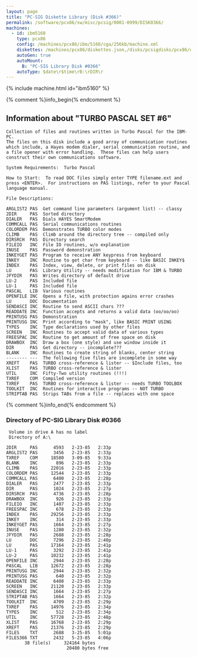 ```yaml
---
layout: page
title: "PC-SIG Diskette Library (Disk #366)"
permalink: /software/pcx86/sw/misc/pcsig/0001-0999/DISK0366/
machines:
  - id: ibm5160
    type: pcx86
    config: /machines/pcx86/ibm/5160/cga/256kb/machine.xml
    diskettes: /machines/pcx86/diskettes.json,/disks/pcsigdisks/pcx86/diskettes.json
    autoGen: true
    autoMount:
      B: "PC-SIG Library Disk #0366"
    autoType: $date\r$time\rB:\rDIR\r
---
```


{% include machine.html id="ibm5160" %}

{% comment %}info_begin{% endcomment %}

## Information about "TURBO PASCAL SET #6"

    Collection of files and routines written in Turbo Pascal for the IBM-PC.
    The files on this disk include a good array of communication routines
    which include, a Hayes modem dialer, serial communication routine, and
    a file opener with error handling.  These files can help users
    construct their own communications software.
    
    System Requirements:  Turbo Pascal
    
    How to Start:  To read DOC files simply enter TYPE filename.ext and
    press <ENTER>.  For instructions on PAS listings, refer to your Pascal
    language manual.
    
    File Descriptions:
    
    ARGLIST2 PAS  Get command line parameters (argument list) -- classy
    2DIR     PAS  Sorted directory
    DIALER   PAS  Dials HAYES SmartModem
    COMMCALL PAS  Serial communications routines
    COLORDEM PAS  Demonstrates TURBO color modes
    CLIMB    PAS  Climb around the directory tree -- compiled only
    DIRSRCH  PAS  Directory search
    FILEIO   INC  File IO routines, w/o explanation
    INUSE    PAS  Password demonstration
    INKEYGET PAS  Program to receive ANY keypress from keyboard
    INKEY    INC  Routine to get char from keyboard -- like BASIC INKEY$
    INDEX    PAS  Index, view, delete, or print files on disk
    LU       PAS  Library Utility -- needs modification for IBM & TURBO
    JFYDIR   PAS  Writes directory of default drive
    LU-2     PAS  Included file
    LU-1     PAS  Included file
    PASCAL   LIB  Various routines
    OPENFILE INC  Opens a file, with protection agains error crashes
    LU       DOC  Documentation
    SENDASCI INC  Routine to send ASCII chars ???
    READDATE INC  Function accepts and returns a valid data (oo/oo/oo)
    PRINTUSG PAS  Demonstration
    PRINTUSG INC  Print according to "mask", like BASIC PRINT USING
    TYPES    INC  Type declarations used by other files
    SCREEN   INC  Routines to accept valid data of various types
    FREESPAC INC  Routine to get amount of free space on disk
    DRAWBOX  INC  Draw a box (one style) and use window inside it
    DIR      PAS  Get directory -- incomplete???
    BLANK    INC  Routines to create string of blanks, center string
    -------- ---  The following five files are incomplete in some way
    XREFT    PAS  TURBO cross-reference & lister -- $Include files, too
    XLIST    PAS  TURBO cross-reference & lister
    UTIL     INC  Fifty-Two utility routines (!!!)
    TXREF    COM  Compiled version
    TXREF    PAS  TURBO cross-reference & lister -- needs TURBO TOOLBOX
    TOOLKIT  INC  Routines for interactive programs -- NOT TURBO
    STRIPTAB PAS  Strips TABs from a file -- replaces with one space
{% comment %}info_end{% endcomment %}


### Directory of PC-SIG Library Disk #0366

     Volume in drive A has no label
     Directory of A:\

    2DIR     PAS      4593   2-23-85   2:33p
    ARGLIST2 PAS      3456   2-23-85   2:33p
    TXREF    COM     18580   3-09-85   9:33a
    BLANK    INC       896   2-23-85   2:33p
    CLIMB    PAS     22016   2-23-85   2:33p
    COLORDEM PAS     12544   2-23-85   2:33p
    COMMCALL PAS      6400   2-23-85   2:28p
    DIALER   PAS      2477   2-23-85   2:33p
    DIR      PAS      1024   2-23-85   2:27p
    DIRSRCH  PAS      4736   2-23-85   2:28p
    DRAWBOX  INC       926   2-23-85   2:33p
    FILEIO   INC      1407   2-23-85   2:33p
    FREESPAC INC       678   2-23-85   2:33p
    INDEX    PAS     29256   2-23-85   2:33p
    INKEY    INC       314   2-23-85   2:33p
    INKEYGET PAS      1664   2-23-85   2:27p
    INUSE    PAS      1280   2-23-85   2:32p
    JFYDIR   PAS      2688   2-23-85   2:28p
    LU       DOC      7296   2-23-85   2:40p
    LU       PAS     17164   2-23-85   2:41p
    LU-1     PAS      3292   2-23-85   2:41p
    LU-2     PAS     10232   2-23-85   2:41p
    OPENFILE INC      2944   2-23-85   2:28p
    PASCAL   LIB     12672   2-23-85   2:28p
    PRINTUSG INC      2944   2-23-85   2:32p
    PRINTUSG PAS       640   2-23-85   2:32p
    READDATE INC      6408   2-23-85   2:33p
    SCREEN   INC     21120   2-23-85   2:33p
    SENDASCI INC      1664   2-23-85   2:27p
    STRIPTAB PAS      1664   2-23-85   2:32p
    TOOLKIT  INC      4709   2-23-85   2:29p
    TXREF    PAS     14976   2-23-85   2:34p
    TYPES    INC       512   2-23-85   2:34p
    UTIL     INC     57728   2-23-85   2:48p
    XLIST    PAS     16768   2-23-85   2:29p
    XREFT    PAS     21376   2-23-85   2:29p
    FILES    TXT      2688   3-25-85   5:01p
    FILES366 TXT      2432   5-23-85   4:06p
           38 file(s)     324164 bytes
                           20480 bytes free
